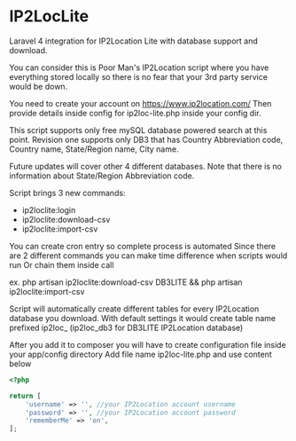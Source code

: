 # IP2LocLite
Laravel 4 integration for IP2Location Lite with database support and download.

You can consider this is Poor Man's IP2Location script where you have everything stored locally 
so there is no fear that your 3rd party service would be down.

You need to create your account on https://www.ip2location.com/
Then provide details inside config for ip2loc-lite.php inside your config dir.

This script supports only free mySQL database powered search at this point.
Revision one supports only DB3 that has Country Abbreviation code, Country name, State/Region name, City name.
 
Future updates will cover other 4 different databases.
Note that there is no information about State/Region Abbreviation code.

Script brings 3 new commands:
- ip2loclite:login
- ip2loclite:download-csv <database name to download>
- ip2loclite:import-csv <database name to download>

You can create cron entry so complete process is automated
Since there are 2 different commands you can make time difference when scripts would run
Or chain them inside call

ex. php artisan ip2loclite:download-csv DB3LITE && php artisan ip2loclite:import-csv

Script will automatically create different tables for every IP2Location database you download.
With default settings it would create table name prefixed ip2loc_ (ip2loc_db3 for DB3LITE IP2Location database)

After you add it to composer you will have to create configuration file inside your app/config directory
Add file name ip2loc-lite.php and use content below

```php
<?php

return [
    'username' => '', //your IP2Location account username
    'password' => '', //your IP2Location account password
    'rememberMe' => 'on',
];
```